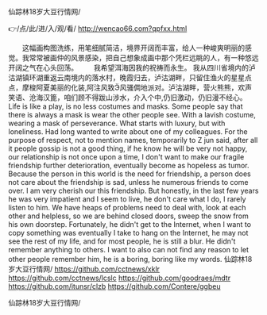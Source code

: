 
仙踪林18岁大豆行情网/




👉/点/此/进/入/观/看/ http://wencao66.com?qpfxx.html




　　这幅画构图洗练，用笔细腻简洁，境界开阔而丰富，给人一种峻爽明丽的感觉。我常常被画仲的风景感染，把自己想象成画中那个凭栏远眺的人，有一种悠远开阔之气在心头回荡。
　　我希望洱海因我的祝祷而永生。
我从四川省境内的泸沽湖镇环湖重返云南境内的落水村，晚霞归去，泸沽湖畔，只留住渔火的星星点点，摩梭阿夏美丽的化装,阿注风致风骚倜地派对。泸沽湖畔，营火熊熊，欢声笑语、沧海汉篦，咱们顾不得跋山涉水，介入个中,仍旧激动，仍旧漫不经心。
Life is like a play, is no less costumes and masks.
Some people say that there is always a mask is wear the other people see.
With a lavish costume, wearing a mask of perseverance.
What starts with luxury, but with loneliness.
Had long wanted to write about one of my colleagues.
For the purpose of respect, not to mention names, temporarily to Z jun said, after all it people gossip is not a good thing, if he know he will be very not happy, our relationship is not once upon a time, I don't want to make our fragile friendship further deterioration, eventually become as hopeless as tumor.
Because the person in this world is the need for friendship, a person does not care about the friendship is sad, unless he numerous friends to come over.
I am very cherish our this friendship.
But honestly, in the last few years he was very impatient and I seem to live, he don't care what I do, I rarely listen to him.
We have heaps of problems need to deal with, look at each other and helpless, so we are behind closed doors, sweep the snow from his own doorstep.
Fortunately, he didn't get to the Internet, when I want to copy something was eventually I take to hang on the Internet, he may not see the rest of my life, and for most people, he is still a blur.
He didn't remember anything to others.
I want to also can not find any reason to let other people remember him, he is a boring, boring like my words.
仙踪林18岁大豆行情网/ https://github.com/cctnews/xklr
https://github.com/cctnews/lcslc
https://github.com/goodraes/mdtr
https://github.com/itunsr/clzb
https://github.com/Contere/ggbeu





仙踪林18岁大豆行情网/

